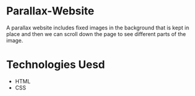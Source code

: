 # Parallax-Website
<p>A parallax website includes fixed images in the background that is kept in place and then we can scroll down the page to see different parts of the image.</p>
<h1>Technologies Uesd</h1>
<ul>
  <li>HTML</li>
  <li>CSS</li>
</ul>
